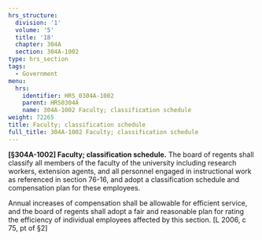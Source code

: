 ```yaml
---
hrs_structure:
  division: '1'
  volume: '5'
  title: '18'
  chapter: 304A
  section: 304A-1002
type: hrs_section
tags:
  - Government
menu:
  hrs:
    identifier: HRS_0304A-1002
    parent: HRS0304A
    name: 304A-1002 Faculty; classification schedule
weight: 72265
title: Faculty; classification schedule
full_title: 304A-1002 Faculty; classification schedule
---
```

**[§304A-1002] Faculty; classification schedule.** The board of regents shall classify all members of the faculty of the university including research workers, extension agents, and all personnel engaged in instructional work as referenced in section 76-16, and adopt a classification schedule and compensation plan for these employees.

Annual increases of compensation shall be allowable for efficient service, and the board of regents shall adopt a fair and reasonable plan for rating the efficiency of individual employees affected by this section. [L 2006, c 75, pt of §2]